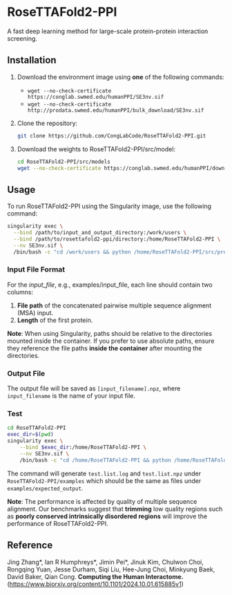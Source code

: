 # RoseTTAFold2-PPI
A fast deep learning method for large-scale protein-protein interaction screening.

## Installation

1. Download the environment image using **one** of the following commands:

   - `wget --no-check-certificate https://conglab.swmed.edu/humanPPI/SE3nv.sif`
   - `wget --no-check-certificate http://prodata.swmed.edu/humanPPI/bulk_download/SE3nv.sif`

2. Clone the repository:

   ```bash
   git clone https://github.com/CongLabCode/RoseTTAFold2-PPI.git

3. Download the weights to RoseTTAFold2-PPI/src/model:

   ```bash
   cd RoseTTAFold2-PPI/src/models
   wget --no-check-certificate https://conglab.swmed.edu/humanPPI/downloads/RF2-PPI.pt 

## Usage
To run RoseTTAFold2-PPI using the Singularity image, use the following command:

```bash
singularity exec \
  --bind /path/to/input_and_output_directory:/work/users \
  --bind /path/to/rosettafold2-ppi/directory:/home/RoseTTAFold2-PPI \
  --nv SE3nv.sif \
  /bin/bash -c "cd /work/users && python /home/RoseTTAFold2-PPI/src/predict_list_PPI.py input_file"
```

### Input File Format

For the *input_file*, e.g., examples/input_file, each line should contain two columns:

1. **File path** of the concatenated pairwise multiple sequence alignment (MSA) input.
2. **Length** of the first protein.

**Note**: When using Singularity, paths should be relative to the directories mounted inside the container. If you prefer to use absolute paths, ensure they reference the file paths **inside the container** after mounting the directories.

### Output File
The output file will be saved as `[input_filename].npz`, where `input_filename` is the name of your input file.


### Test
```bash
cd RoseTTAFold2-PPI
exec_dir=$(pwd)
singularity exec \
    --bind $exec_dir:/home/RoseTTAFold2-PPI \
    --nv SE3nv.sif \
    /bin/bash -c "cd /home/RoseTTAFold2-PPI && python /home/RoseTTAFold2-PPI/src/predict_list_PPI.py examples/test.list"
```

The command will generate `test.list.log` and `test.list.npz` under `RoseTTAFold2-PPI/examples` which should be the same as files under `examples/expected_output`.

**Note**: The performance is affected by quality of multiple sequence alignment. Our benchmarks suggest that **trimming** low quality regions such as **poorly conserved intrinsically disordered regions** will improve the performance of RoseTTAFold2-PPI. 

## Reference

Jing Zhang*, Ian R Humphreys*, Jimin Pei*, Jinuk Kim, Chulwon Choi, Rongqing Yuan, Jesse Durham, Siqi Liu, Hee-Jung Choi, Minkyung Baek, David Baker, Qian Cong. **Computing the Human Interactome.** (https://www.biorxiv.org/content/10.1101/2024.10.01.615885v1)
